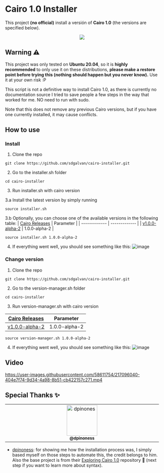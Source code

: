 
# Cairo 1.0 Installer
This project **(no official)** install a versión of **Cairo 1.0** (the versions are specified below).

<div align="center">
<img src="https://user-images.githubusercontent.com/58611754/216784658-9dc15953-fc7e-4dd7-8ba3-03cb69d0565b.png">
</div>

## Warning ⚠️
This project was only tested on **Ubuntu 20.04**, so it is **highly recommended** to only use it on these distributions, **please make a restore point before trying this (nothing should happen but you never know).** Use it at your own risk :P

This script is not a definitive way to install Cairo 1.0, as there is currently no documentation source I tried to save people a few steps in the way that worked for me. NO need to run with sudo. 

Note that this does not remove any previous Cairo versions, but if you have one currently installed, it may cause conflicts.

## How to use
### Install
1. Clone the repo
```
git clone https://github.com/sdgalvan/cairo-installer.git
```
2. Go to the installer.sh folder
```
cd cairo-installer
```
3. Run installer.sh with cairo version 

3.a Install the latest version by simply running
```
source installer.sh
```

3.b Optionally, you can choose one of the available versions in the following table:
| [Cairo Releases](https://github.com/starkware-libs/cairo/releases/)  | Parameter |
| -------------  | ------------- |
| [v1.0.0-alpha-2](https://github.com/starkware-libs/cairo/releases/tag/v1.0.0-alpha.2)   | 1.0.0-alpha-2 |

```
source installer.sh 1.0.0-alpha-2
```
4. If everything went well, you should see something like this:
![image](https://user-images.githubusercontent.com/58611754/217097377-8883dc47-bc4a-431b-b821-b952cfcd8e8d.png)

### Change version
1. Clone the repo
```
git clone https://github.com/sdgalvan/cairo-installer.git
```
2. Go to the version-manager.sh folder
```
cd cairo-installer
```
3. Run version-manager.sh with cairo version 

| [Cairo Releases](https://github.com/starkware-libs/cairo/releases/)  | Parameter |
| -------------  | ------------- |
| [v1.0.0-alpha-2](https://github.com/starkware-libs/cairo/releases/tag/v1.0.0-alpha.2)   | 1.0.0-alpha-2 |

```
source version-manager.sh 1.0.0-alpha-2
```
4. If everything went well, you should see something like this:
![image](https://user-images.githubusercontent.com/58611754/218343764-ddf408be-0235-400a-b854-7a79e7082c7f.png)

## Video
https://user-images.githubusercontent.com/58611754/217096040-404e7f74-9d34-4a98-8b51-cb422157c271.mp4

## Special Thanks ✨

<table>
  <tbody>
    <tr>
      <td align="center" valign="top" width="14.28%"><a href="https://twitter.com/dpinoness"><img src="https://pbs.twimg.com/profile_images/1587466995762618369/lTHHd9UL_400x400.jpg" width="100px;" alt="dpinones "/><br /><sub><b>@dpinoness</b></sub></a><br /><a href="https://twitter.com/dpinoness" title="Twitter"></a></td>
    </tr>
  </tbody>
</table>

- [dpinoness](https://github.com/dpinones): for showing me how the installation process was, I simply based myself on those steps to automate this, the credit belongs to him. Also the base project is from their [Exploring Cairo 1.0](https://github.com/dpinones/exploring-of-cairo-1) repository 🤣 (next step if you want to learn more about syntax).
